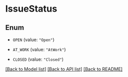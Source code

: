 # IssueStatus

## Enum


* `OPEN` (value: `"Open"`)

* `AT_WORK` (value: `"AtWork"`)

* `CLOSED` (value: `"Closed"`)


[[Back to Model list]](../README.md#documentation-for-models) [[Back to API list]](../README.md#documentation-for-api-endpoints) [[Back to README]](../README.md)


